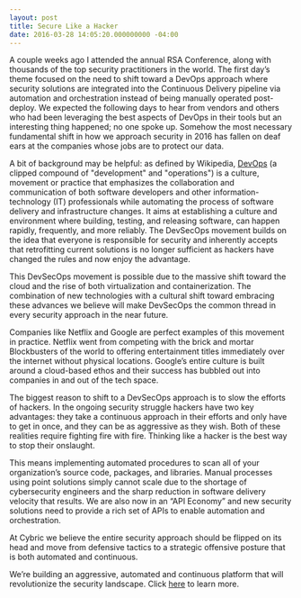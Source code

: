 ```yaml
---
layout: post
title: Secure Like a Hacker
date: 2016-03-28 14:05:20.000000000 -04:00
---
```

A couple weeks ago I attended the annual RSA Conference, along with thousands of the top security practitioners in the world. The first day’s theme focused on the need to shift toward a DevOps approach where security solutions are integrated into the Continuous Delivery pipeline via automation and orchestration instead of being manually operated post-deploy. We expected the following days to hear from vendors and others who had been leveraging the best aspects of DevOps in their tools but an interesting thing happened; no one spoke up. Somehow the most necessary fundamental shift in how we approach security in 2016 has fallen on deaf ears at the companies whose jobs are to protect our data.

A bit of background may be helpful: as defined by Wikipedia, [DevOps](https://en.wikipedia.org/wiki/DevOps) (a clipped compound of "development" and "operations") is a culture, movement or practice that emphasizes the collaboration and communication of both software developers and other information-technology (IT) professionals while automating the process of software delivery and infrastructure changes. It aims at establishing a culture and environment where building, testing, and releasing software, can happen rapidly, frequently, and more reliably. The DevSecOps movement builds on the idea that everyone is responsible for security and inherently accepts that retrofitting current solutions is no longer sufficient as hackers have changed the rules and now enjoy the advantage. 

This DevSecOps movement is possible due to the massive shift toward the cloud and the rise of both virtualization and containerization. The combination of new technologies with a cultural shift toward embracing these advances we believe will make DevSecOps the common thread in every security approach in the near future. 

Companies like Netflix and Google are perfect examples of this movement in practice. Netflix went from competing with the brick and mortar Blockbusters of the world to offering entertainment titles immediately over the internet without physical locations. Google’s entire culture is built around a cloud-based ethos and their success has bubbled out into companies in and out of the tech space. 

The biggest reason to shift to a DevSecOps approach is to slow the efforts of hackers. In the ongoing security struggle hackers have two key advantages: they take a continuous approach in their efforts and only have to get in once, and they can be as aggressive as they wish. Both of these realities require fighting fire with fire. Thinking like a hacker is the best way to stop their onslaught. 

This means implementing automated procedures to scan all of your organization’s source code, packages, and libraries. Manual processes using point solutions simply cannot scale due to the shortage of cybersecurity engineers and the sharp reduction in software delivery velocity that results. We are also now in an “API Economy” and new security solutions need to provide a rich set of APIs to enable automation and orchestration.

At Cybric we believe the entire security approach should be flipped on its head and move from defensive tactics to a strategic offensive posture that is both automated and continuous. 

We’re building an aggressive, automated and continuous platform that will revolutionize the security landscape. Click [here](https://www.cybric.io) to learn more. 

